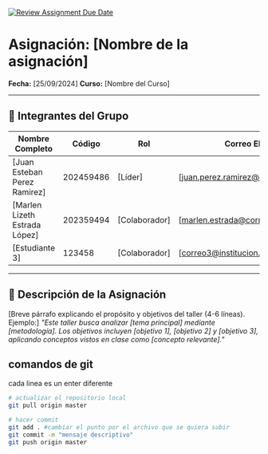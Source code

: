 [![Review Assignment Due Date](https://classroom.github.com/assets/deadline-readme-button-22041afd0340ce965d47ae6ef1cefeee28c7c493a6346c4f15d667ab976d596c.svg)](https://classroom.github.com/a/lEw1Qm1j)
# Asignación: [Nombre de la asignación]

**Fecha:** [25/09/2024]
**Curso:** [Nombre del Curso]

---

## 👥 Integrantes del Grupo

| Nombre Completo               | Código    | Rol             | Correo Electrónico                         |
|-------------------------------|-----------|-----------------|--------------------------------------------|
| [Juan Esteban Perez Ramirez]  | 202459486 | [Líder]         | [juan.perez.ramirez@correounivalle.edu.co] |
| [Marlen Lizeth Estrada López] | 202359494 | [Colaborador]   | [marlen.estrada@correounivalle.edu.co]     |
| [Estudiante 3]                | 123458    | [Colaborador]   | [correo3@institucion.edu]                  |

---

## 📌 Descripción de la Asignación

[Breve párrafo explicando el propósito y objetivos del taller (4-6 líneas). Ejemplo:]
_"Este taller busca analizar [tema principal] mediante [metodología]. Los objetivos incluyen [objetivo 1], [objetivo 2] y [objetivo 3], aplicando conceptos vistos en clase como [concepto relevante]."_

## comandos de git
cada linea es un enter diferente
```bash
# actualizar el repositorio local
git pull origin master

# hacer commit
git add . #cambiar el punto por el archivo que se quiera subir
git commit -m "mensaje descriptivo"
git push origin master
```